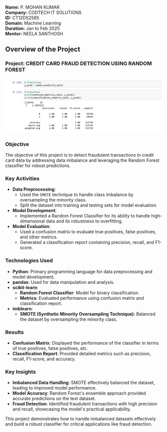 **Name:** P. MOHAN KUMAR  
**Company:** CODTECH IT SOLUTIONS  
**ID:** CT12DS2585  
**Domain:** Machine Learning  
**Duration:** Jan to Feb 2025  
**Mentor:** NEELA SANTHOSH  

## Overview of the Project  

### Project: CREDIT CARD FRAUD DETECTION USING RANDOM FOREST  
![Screenshot](https://github.com/MOHAN1665/CODTECH-Task3/blob/main/image.png)  

### Objective  
The objective of this project is to detect fraudulent transactions in credit card data by addressing data imbalance and leveraging the Random Forest classifier for robust predictions.  

### Key Activities  
- **Data Preprocessing**:  
  - Used the `SMOTE` technique to handle class imbalance by oversampling the minority class.  
  - Split the dataset into training and testing sets for model evaluation.  
- **Model Development**:  
  - Implemented a Random Forest Classifier for its ability to handle high-dimensional data and its robustness to overfitting.  
- **Model Evaluation**:  
  - Used a confusion matrix to evaluate true positives, false positives, and other metrics.  
  - Generated a classification report containing precision, recall, and F1-score.  

### Technologies Used  
- **Python**: Primary programming language for data preprocessing and model development.  
- **pandas**: Used for data manipulation and analysis.  
- **scikit-learn**:  
  - **Random Forest Classifier**: Model for binary classification.  
  - **Metrics**: Evaluated performance using confusion matrix and classification report.  
- **imblearn**:  
  - **SMOTE (Synthetic Minority Oversampling Technique)**: Balanced the dataset by oversampling the minority class.  

### Results  
- **Confusion Matrix**: Displayed the performance of the classifier in terms of true positives, false positives, etc.  
- **Classification Report**: Provided detailed metrics such as precision, recall, F1-score, and accuracy.  

### Key Insights  
- **Imbalanced Data Handling**: SMOTE effectively balanced the dataset, leading to improved model performance.  
- **Model Accuracy**: Random Forest's ensemble approach provided accurate predictions on the test dataset.  
- **Fraud Detection**: Identified fraudulent transactions with high precision and recall, showcasing the model's practical applicability.  

This project demonstrates how to handle imbalanced datasets effectively and build a robust classifier for critical applications like fraud detection.  
